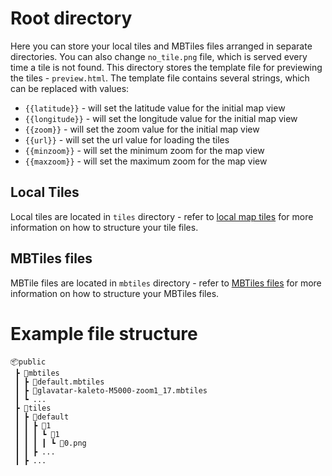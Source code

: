 # Root directory

Here you can store your local tiles and MBTiles files arranged in separate directories. You can also change `no_tile.png` file, which is served every time a tile is not found. This directory stores the template file for previewing the tiles - `preview.html`. The template file contains several strings, which can be replaced with values:

- `{{latitude}}` - will set the latitude value for the initial map view
- `{{longitude}}` - will set the longitude value for the initial map view
- `{{zoom}}` - will set the zoom value for the initial map view
- `{{url}}` - will set the url value for loading the tiles
- `{{minzoom}}` - will set the minimum zoom for the map view
- `{{maxzoom}}` - will set the maximum zoom for the map view

## Local Tiles

Local tiles are located in `tiles` directory - refer to [local map tiles](tiles/README.md) for more information on how to structure your tile files.

## MBTiles files

MBTile files are located in `mbtiles` directory - refer to [MBTiles files](mbtiles/README.md) for more information on how to structure your MBTiles files.

# Example file structure

```
📦public
 ┣ 📂mbtiles
 ┃ ┣ 📜default.mbtiles
 ┃ ┣ 📜glavatar-kaleto-M5000-zoom1_17.mbtiles
 ┃ ┗ ...
 ┣ 📂tiles
 ┃ ┣ 📂default
 ┃ ┃ ┣ 📂1
 ┃ ┃ ┃ ┗ 📂1
 ┃ ┃ ┃ ┃ ┗ 📜0.png
 ┃ ┃ ┣ ...
 ┃ ┣ ...
```
